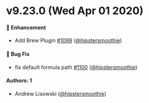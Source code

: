 # v9.23.0 (Wed Apr 01 2020)

#### 🚀 Enhancement

- Add Brew Plugin [#1099](https://github.com/intuit/auto/pull/1099) ([@hipstersmoothie](https://github.com/hipstersmoothie))

#### 🐛 Bug Fix

- fix default formula path [#1100](https://github.com/intuit/auto/pull/1100) ([@hipstersmoothie](https://github.com/hipstersmoothie))

#### Authors: 1

- Andrew Lisowski ([@hipstersmoothie](https://github.com/hipstersmoothie))